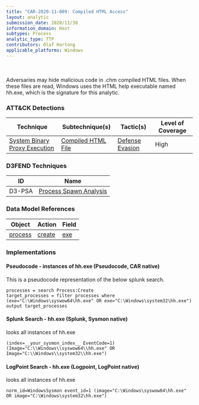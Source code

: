 ```yaml
---
title: "CAR-2020-11-009: Compiled HTML Access"
layout: analytic
submission_date: 2020/11/30
information_domain: Host
subtypes: Process
analytic_type: TTP
contributors: Olaf Hartong
applicable_platforms: Windows
---
```

<br><br>
Adversaries may hide malicious code in .chm compiled HTML files. When these files are read, Windows uses the HTML help executable named hh.exe, which is the signature for this analytic.



### ATT&CK Detections

|Technique|Subtechnique(s)|Tactic(s)|Level of Coverage|
|---|---|---|---|
|[System Binary Proxy Execution](https://attack.mitre.org/techniques/T1218/)|[Compiled HTML File](https://attack.mitre.org/techniques/T1218/001/)|[Defense Evasion](https://attack.mitre.org/tactics/TA0005/)|High|


### D3FEND Techniques

|ID|Name|
|---|---| 
|D3-PSA | [Process Spawn Analysis](https://d3fend.mitre.org/technique/d3f:ProcessSpawnAnalysis)| 



### Data Model References

|Object|Action|Field|
|---|---|---|
|[process](/data_model/process) | [create](/data_model/process#create) | [exe](/data_model/process#exe) |



### Implementations

#### Pseudocode - instances of hh.exe (Pseudocode, CAR native)


This is a pseudocode representation of the below splunk search.


```
processes = search Process:Create
target_processes = filter processes where (exe="C:\Windows\syswow64\hh.exe" OR exe="C:\Windows\system32\hh.exe")
output target_processes

```


#### Splunk Search - hh.exe (Splunk, Sysmon native)


looks all instances of hh.exe


```
(index=__your_sysmon_index__ EventCode=1) (Image="C:\\Windows\\syswow64\\hh.exe" OR Image="C:\\Windows\\system32\\hh.exe")

```


#### LogPoint Search - hh.exe (Logpoint, LogPoint native)


looks all instances of hh.exe


```
norm_id=WindowsSysmon event_id=1 (image="C:\Windows\syswow64\hh.exe" OR image="C:\Windows\system32\hh.exe")

```




